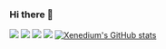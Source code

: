 ### Hi there 👋

<!--
**xenedium/xenedium** is a ✨ _special_ ✨ repository because its `README.md` (this file) appears on your GitHub profile.

Here are some ideas to get you started:

- 🔭 I’m currently working on ...
- 🌱 I’m currently learning ...
- 👯 I’m looking to collaborate on ...
- 🤔 I’m looking for help with ...
- 💬 Ask me about ...
- 📫 How to reach me: ...
- 😄 Pronouns: ...
- ⚡ Fun fact: ...
-->
![](http://github-profile-summary-cards.vercel.app/api/cards/profile-details?username=xenedium&theme=github_dark)
![](http://github-profile-summary-cards.vercel.app/api/cards/repos-per-language?username=xenedium&theme=github_dark) 
![](http://github-profile-summary-cards.vercel.app/api/cards/most-commit-language?username=xenedium&theme=github_dark)
![](http://xenedium.me/)
[![Xenedium's GitHub stats](https://github-readme-stats.vercel.app/api?username=xenedium&hide=issues&theme=dark)](https://github.com/anuraghazra/github-readme-stats)
